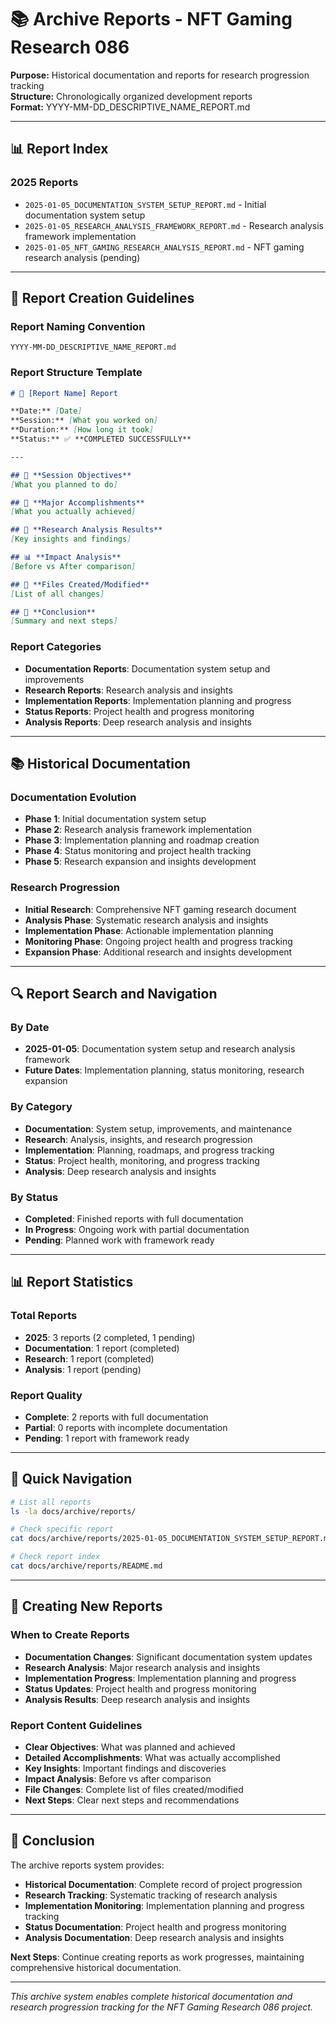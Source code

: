 # 📚 Archive Reports - NFT Gaming Research 086

**Purpose:** Historical documentation and reports for research progression tracking  
**Structure:** Chronologically organized development reports  
**Format:** YYYY-MM-DD_DESCRIPTIVE_NAME_REPORT.md

---

## 📊 **Report Index**

### **2025 Reports**
- `2025-01-05_DOCUMENTATION_SYSTEM_SETUP_REPORT.md` - Initial documentation system setup
- `2025-01-05_RESEARCH_ANALYSIS_FRAMEWORK_REPORT.md` - Research analysis framework implementation
- `2025-01-05_NFT_GAMING_RESEARCH_ANALYSIS_REPORT.md` - NFT gaming research analysis (pending)

---

## 📝 **Report Creation Guidelines**

### **Report Naming Convention**
```
YYYY-MM-DD_DESCRIPTIVE_NAME_REPORT.md
```

### **Report Structure Template**
```markdown
# 🎯 [Report Name] Report

**Date:** [Date]
**Session:** [What you worked on]
**Duration:** [How long it took]
**Status:** ✅ **COMPLETED SUCCESSFULLY**

---

## 🎯 **Session Objectives**
[What you planned to do]

## 🚀 **Major Accomplishments**
[What you actually achieved]

## 🧪 **Research Analysis Results**
[Key insights and findings]

## 📊 **Impact Analysis**
[Before vs After comparison]

## 📁 **Files Created/Modified**
[List of all changes]

## 🎯 **Conclusion**
[Summary and next steps]
```

### **Report Categories**
- **Documentation Reports**: Documentation system setup and improvements
- **Research Reports**: Research analysis and insights
- **Implementation Reports**: Implementation planning and progress
- **Status Reports**: Project health and progress monitoring
- **Analysis Reports**: Deep research analysis and insights

---

## 📚 **Historical Documentation**

### **Documentation Evolution**
- **Phase 1**: Initial documentation system setup
- **Phase 2**: Research analysis framework implementation
- **Phase 3**: Implementation planning and roadmap creation
- **Phase 4**: Status monitoring and project health tracking
- **Phase 5**: Research expansion and insights development

### **Research Progression**
- **Initial Research**: Comprehensive NFT gaming research document
- **Analysis Phase**: Systematic research analysis and insights
- **Implementation Phase**: Actionable implementation planning
- **Monitoring Phase**: Ongoing project health and progress tracking
- **Expansion Phase**: Additional research and insights development

---

## 🔍 **Report Search and Navigation**

### **By Date**
- **2025-01-05**: Documentation system setup and research analysis framework
- **Future Dates**: Implementation planning, status monitoring, research expansion

### **By Category**
- **Documentation**: System setup, improvements, and maintenance
- **Research**: Analysis, insights, and research progression
- **Implementation**: Planning, roadmaps, and progress tracking
- **Status**: Project health, monitoring, and progress tracking
- **Analysis**: Deep research analysis and insights

### **By Status**
- **Completed**: Finished reports with full documentation
- **In Progress**: Ongoing work with partial documentation
- **Pending**: Planned work with framework ready

---

## 📊 **Report Statistics**

### **Total Reports**
- **2025**: 3 reports (2 completed, 1 pending)
- **Documentation**: 1 report (completed)
- **Research**: 1 report (completed)
- **Analysis**: 1 report (pending)

### **Report Quality**
- **Complete**: 2 reports with full documentation
- **Partial**: 0 reports with incomplete documentation
- **Pending**: 1 report with framework ready

---

## 🎯 **Quick Navigation**

```bash
# List all reports
ls -la docs/archive/reports/

# Check specific report
cat docs/archive/reports/2025-01-05_DOCUMENTATION_SYSTEM_SETUP_REPORT.md

# Check report index
cat docs/archive/reports/README.md
```

---

## 📝 **Creating New Reports**

### **When to Create Reports**
- **Documentation Changes**: Significant documentation system updates
- **Research Analysis**: Major research analysis and insights
- **Implementation Progress**: Implementation planning and progress
- **Status Updates**: Project health and progress monitoring
- **Analysis Results**: Deep research analysis and insights

### **Report Content Guidelines**
- **Clear Objectives**: What was planned and achieved
- **Detailed Accomplishments**: What was actually accomplished
- **Key Insights**: Important findings and discoveries
- **Impact Analysis**: Before vs after comparison
- **File Changes**: Complete list of files created/modified
- **Next Steps**: Clear next steps and recommendations

---

## 🎯 **Conclusion**

The archive reports system provides:
- **Historical Documentation**: Complete record of project progression
- **Research Tracking**: Systematic tracking of research analysis
- **Implementation Monitoring**: Implementation planning and progress tracking
- **Status Documentation**: Project health and progress monitoring
- **Analysis Documentation**: Deep research analysis and insights

**Next Steps**: Continue creating reports as work progresses, maintaining comprehensive historical documentation.

---

*This archive system enables complete historical documentation and research progression tracking for the NFT Gaming Research 086 project.*
